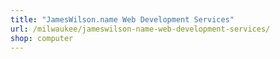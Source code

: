 ```yaml
---
title: "JamesWilson.name Web Development Services"
url: /milwaukee/jameswilson-name-web-development-services/
shop: computer
---
```


